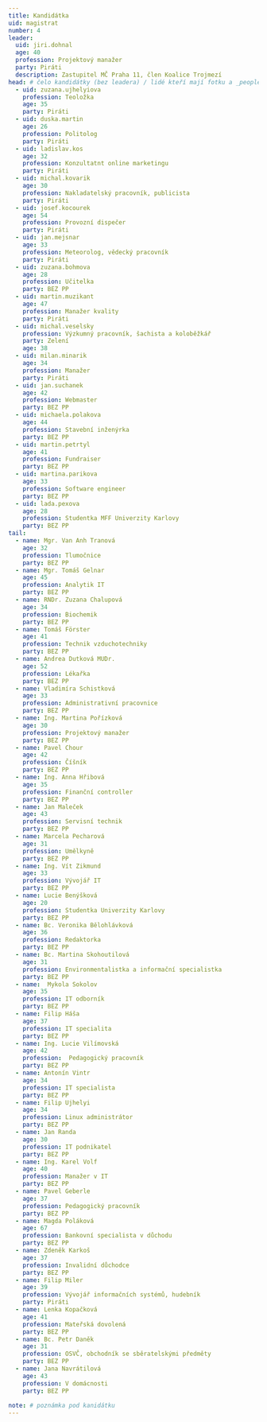 ```yaml
---
title: Kandidátka
uid: magistrat
number: 4
leader:
  uid: jiri.dohnal
  age: 40
  profession: Projektový manažer
  party: Piráti
  description: Zastupitel MČ Praha 11, člen Koalice Trojmezí
head: # čelo kandidátky (bez leadera) / lidé kteří mají fotku a _people/jmeno.md
  - uid: zuzana.ujhelyiova
    profession: Teoložka
    age: 35
    party: Piráti
  - uid: duska.martin
    age: 26
    profession: Politolog
    party: Piráti  
  - uid: ladislav.kos
    age: 32
    profession: Konzultatnt online marketingu
    party: Piráti
  - uid: michal.kovarik
    age: 30
    profession: Nakladatelský pracovník, publicista
    party: Piráti  
  - uid: josef.kocourek
    age: 54
    profession: Provozní dispečer
    party: Piráti
  - uid: jan.mejsnar
    age: 33
    profession: Meteorolog, vědecký pracovník
    party: Piráti
  - uid: zuzana.bohmova
    age: 28
    profession: Učitelka
    party: BEZ PP    
  - uid: martin.muzikant
    age: 47 
    profession: Manažer kvality
    party: Piráti 
  - uid: michal.veselsky
    profession: Výzkumný pracovník, šachista a koloběžkář
    party: Zelení
    age: 38
  - uid: milan.minarik
    age: 34
    profession: Manažer
    party: Piráti 
  - uid: jan.suchanek
    age: 42
    profession: Webmaster
    party: BEZ PP
  - uid: michaela.polakova
    age: 44
    profession: Stavební inženýrka
    party: BEZ PP
  - uid: martin.petrtyl
    age: 41
    profession: Fundraiser
    party: BEZ PP    
  - uid: martina.parikova
    age: 33
    profession: Software engineer
    party: BEZ PP    
  - uid: lada.pexova
    age: 28
    profession: Studentka MFF Univerzity Karlovy
    party: BEZ PP        
tail: 
  - name: Mgr. Van Anh Tranová
    age: 32
    profession: Tlumočnice
    party: BEZ PP    
  - name: Mgr. Tomáš Gelnar
    age: 45
    profession: Analytik IT
    party: BEZ PP    
  - name: RNDr. Zuzana Chalupová
    age: 34
    profession: Biochemik
    party: BEZ PP    
  - name: Tomáš Förster
    age: 41
    profession: Technik vzduchotechniky
    party: BEZ PP    
  - name: Andrea Dutková MUDr.
    age: 52
    profession: Lékařka
    party: BEZ PP    
  - name: Vladimíra Schistková
    age: 33
    profession: Administrativní pracovnice
    party: BEZ PP    
  - name: Ing. Martina Pořízková
    age: 30
    profession: Projektový manažer
    party: BEZ PP    
  - name: Pavel Chour
    age: 42
    profession: Číšník
    party: BEZ PP    
  - name: Ing. Anna Hřibová
    age: 35
    profession: Finanční controller
    party: BEZ PP    
  - name: Jan Maleček
    age: 43
    profession: Servisní technik
    party: BEZ PP    
  - name: Marcela Pecharová
    age: 31
    profession: Umělkyně
    party: BEZ PP    
  - name: Ing. Vít Zikmund
    age: 33
    profession: Vývojář IT
    party: BEZ PP    
  - name: Lucie Benýšková
    age: 20
    profession: Studentka Univerzity Karlovy
    party: BEZ PP    
  - name: Bc. Veronika Bělohlávková
    age: 36
    profession: Redaktorka
    party: BEZ PP    
  - name: Bc. Martina Skohoutilová
    age: 31
    profession: Environmentalistka a informační specialistka
    party: BEZ PP    
  - name:  Mykola Sokolov
    age: 35
    profession: IT odborník
    party: BEZ PP    
  - name: Filip Háša
    age: 37
    profession: IT specialita
    party: BEZ PP    
  - name: Ing. Lucie Vilímovská
    age: 42
    profession:  Pedagogický pracovník
    party: BEZ PP    
  - name: Antonín Vintr
    age: 34
    profession: IT specialista
    party: BEZ PP    
  - name: Filip Ujhelyi
    age: 34
    profession: Linux administrátor
    party: BEZ PP    
  - name: Jan Randa
    age: 30
    profession: IT podnikatel
    party: BEZ PP    
  - name: Ing. Karel Volf
    age: 40
    profession: Manažer v IT
    party: BEZ PP    
  - name: Pavel Geberle
    age: 37
    profession: Pedagogický pracovník
    party: BEZ PP    
  - name: Magda Poláková
    age: 67
    profession: Bankovní specialista v důchodu
    party: BEZ PP    
  - name: Zdeněk Karkoš
    age: 37
    profession: Invalidní důchodce
    party: BEZ PP   
  - name: Filip Miler
    age: 39
    profession: Vývojář informačních systémů, hudebník
    party: Piráti    
  - name: Lenka Kopačková
    age: 41
    profession: Mateřská dovolená
    party: BEZ PP    
  - name: Bc. Petr Daněk
    age: 31
    profession: OSVČ, obchodník se sběratelskými předměty
    party: BEZ PP    
  - name: Jana Navrátilová
    age: 43 
    profession: V domácnosti
    party: BEZ PP
 
note: # poznámka pod kanidátku
---
```

